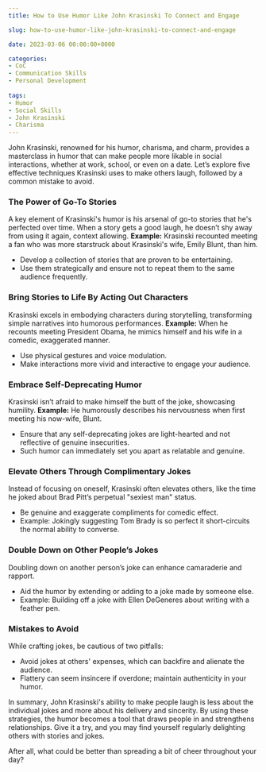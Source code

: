 ```yaml
---
title: How to Use Humor Like John Krasinski To Connect and Engage

slug: how-to-use-humor-like-john-krasinski-to-connect-and-engage

date: 2023-03-06 00:00:00+0000

categories:
- CoC
- Communication Skills
- Personal Development
  
tags:
- Humor
- Social Skills
- John Krasinski
- Charisma
---
```


John Krasinski, renowned for his humor, charisma, and charm, provides a masterclass in humor that can make people more likable in social interactions, whether at work, school, or even on a date. Let’s explore five effective techniques Krasinski uses to make others laugh, followed by a common mistake to avoid.

### The Power of Go-To Stories

A key element of Krasinski's humor is his arsenal of go-to stories that he's perfected over time. When a story gets a good laugh, he doesn’t shy away from using it again, context allowing. **Example:** Krasinski recounted meeting a fan who was more starstruck about Krasinski's wife, Emily Blunt, than him.

- Develop a collection of stories that are proven to be entertaining.
- Use them strategically and ensure not to repeat them to the same audience frequently.

### Bring Stories to Life By Acting Out Characters

Krasinski excels in embodying characters during storytelling, transforming simple narratives into humorous performances. **Example:** When he recounts meeting President Obama, he mimics himself and his wife in a comedic, exaggerated manner.

- Use physical gestures and voice modulation.
- Make interactions more vivid and interactive to engage your audience.

### Embrace Self-Deprecating Humor

Krasinski isn’t afraid to make himself the butt of the joke, showcasing humility. **Example:** He humorously describes his nervousness when first meeting his now-wife, Blunt.

- Ensure that any self-deprecating jokes are light-hearted and not reflective of genuine insecurities.
- Such humor can immediately set you apart as relatable and genuine.

### Elevate Others Through Complimentary Jokes

Instead of focusing on oneself, Krasinski often elevates others, like the time he joked about Brad Pitt’s perpetual "sexiest man" status.

- Be genuine and exaggerate compliments for comedic effect.
- Example: Jokingly suggesting Tom Brady is so perfect it short-circuits the normal ability to converse.

### Double Down on Other People’s Jokes

Doubling down on another person’s joke can enhance camaraderie and rapport.

- Aid the humor by extending or adding to a joke made by someone else.
- Example: Building off a joke with Ellen DeGeneres about writing with a feather pen.

### Mistakes to Avoid

While crafting jokes, be cautious of two pitfalls:

- Avoid jokes at others' expenses, which can backfire and alienate the audience.
- Flattery can seem insincere if overdone; maintain authenticity in your humor.

In summary, John Krasinski's ability to make people laugh is less about the individual jokes and more about his delivery and sincerity. By using these strategies, the humor becomes a tool that draws people in and strengthens relationships. Give it a try, and you may find yourself regularly delighting others with stories and jokes.

After all, what could be better than spreading a bit of cheer throughout your day?

